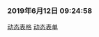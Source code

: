 ### 2019年6月12日 09:24:58
[动态表格](https://juejin.im/post/5a100d09f265da4324800807)
[动态表单](https://juejin.im/post/5a9bc2676fb9a028d4440cfa#heading-3)